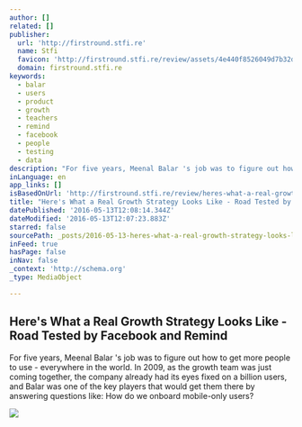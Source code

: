 ```yaml
---
author: []
related: []
publisher:
  url: 'http://firstround.stfi.re'
  name: Stfi
  favicon: 'http://firstround.stfi.re/review/assets/4e440f8526049d7b32d0efd423e87a26/images/favicon.ico'
  domain: firstround.stfi.re
keywords:
  - balar
  - users
  - product
  - growth
  - teachers
  - remind
  - facebook
  - people
  - testing
  - data
description: "For five years, Meenal Balar 's job was to figure out how to get more people to use - everywhere in the world. In 2009, as the growth team was just coming together, the company already had its eyes fixed on a billion users, and Balar was one of the key players that would get them there by answering questions like: How do we onboard mobile-only users?"
inLanguage: en
app_links: []
isBasedOnUrl: 'http://firstround.stfi.re/review/heres-what-a-real-growth-strategy-looks-like-road-tested-by-facebook-and-remind/?sf=ezbwwbd'
title: "Here's What a Real Growth Strategy Looks Like - Road Tested by Facebook and Remind"
datePublished: '2016-05-13T12:08:14.344Z'
dateModified: '2016-05-13T12:07:23.883Z'
starred: false
sourcePath: _posts/2016-05-13-heres-what-a-real-growth-strategy-looks-like-road-tested.md
inFeed: true
hasPage: false
inNav: false
_context: 'http://schema.org'
_type: MediaObject

---
```

<article style=""><h1>Here's What a Real Growth Strategy Looks Like - Road Tested by Facebook and Remind</h1><p>For five years, Meenal Balar 's job was to figure out how to get more people to use - everywhere in the world. In 2009, as the growth team was just coming together, the company already had its eyes fixed on a billion users, and Balar was one of the key players that would get them there by answering questions like: How do we onboard mobile-only users?</p><img src="http://s3.amazonaws.com/marquee-test-akiaisur2rgicbmpehea/jAs2aw5DSeV0bg3TtoH2_Meena-Balar.jpg" /></article>